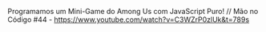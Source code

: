 Programamos um Mini-Game do Among Us com JavaScript Puro! // Mão no Código #44 - https://www.youtube.com/watch?v=C3WZrP0zlUk&t=789s